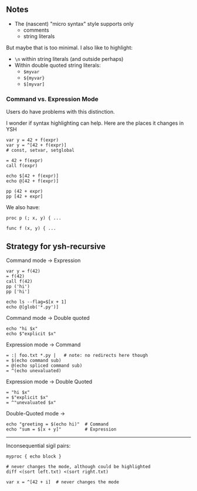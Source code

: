 
## Notes

- The (nascent) "micro syntax" style supports only
  - comments
  - string literals

But maybe that is too minimal.  I also like to highlight:

- `\n` within string literals (and outside perhaps)
- Within double quoted string literals:
  - `$myvar`
  - `${myvar}`
  - `$[myvar]`

### Command vs. Expression Mode

Users do have problems with this distinction.

I wonder if syntax highlighting can help.  Here are the places it changes in YSH

    var y = 42 + f(expr)
    var y = ^[42 + f(expr)]
    # const, setvar, setglobal

    = 42 + f(expr)
    call f(expr)

    echo $[42 + f(expr)]
    echo @[42 + f(expr)]

    pp (42 + expr)
    pp [42 + expr]

We also have:

    proc p (; x, y) { ...

    func f (x, y) { ...

## Strategy for ysh-recursive

Command mode -> Expression

    var y = f(42)
    = f(42)
    call f(42)
    pp ('hi')
    pp ['hi']              

    echo ls --flag=$[x + 1]  
    echo @[glob('*.py')]

Command mode -> Double quoted

    echo "hi $x"
    echo $"explicit $x"

Expression mode -> Command

    = :| foo.txt *.py |   # note: no redirects here though
    = $(echo command sub)
    = @(echo spliced command sub)
    = ^(echo unevaluated)

Expression mode -> Double Quoted

    = "hi $x"
    = $"explicit $x"
    = ^"unevaluated $x"

Double-Quoted mode ->

    echo "greeting = $(echo hi)"  # Command
    echo "sum = $[x + y]"         # Expression

---

Inconsequential sigil pairs:

    myproc { echo block }

    # never changes the mode, although could be highlighted
    diff <(sort left.txt) <(sort right.txt) 

    var x = ^[42 + i]  # never changes the mode
